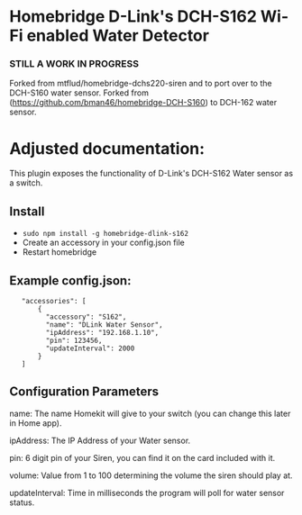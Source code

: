 
# Homebridge D-Link's DCH-S162 Wi-Fi enabled Water Detector

### STILL A WORK IN PROGRESS
Forked from mtflud/homebridge-dchs220-siren and to port over to the DCH-S160 water sensor.
Forked from (https://github.com/bman46/homebridge-DCH-S160) to DCH-162 water sensor.

# Adjusted documentation:

This plugin exposes the functionality of D-Link's DCH-S162 Water sensor as a switch.

## Install

 * ```sudo npm install -g homebridge-dlink-s162```
* Create an accessory in your config.json file
* Restart homebridge

## Example config.json:

 ```
    "accessories": [
        {
          "accessory": "S162",
          "name": "DLink Water Sensor",
          "ipAddress": "192.168.1.10",
          "pin": 123456,
          "updateInterval": 2000
        }
    ]

```



## Configuration Parameters
name: The name Homekit will give to your switch (you can change this later in Home app).

ipAddress: The IP Address of your Water sensor.

pin: 6 digit pin of your Siren, you can find it on the card included with it.

volume: Value from 1 to 100 determining the volume the siren should play at.

updateInterval: Time in milliseconds the program will poll for water sensor status.
